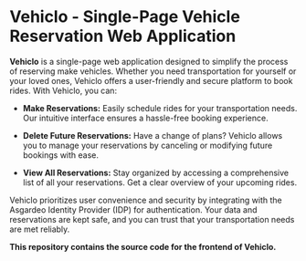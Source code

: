 # Vehiclo - Single-Page Vehicle Reservation Web Application

**Vehiclo** is a single-page web application designed to simplify the process of reserving make vehicles. Whether you need transportation for yourself or your loved ones, Vehiclo offers a user-friendly and secure platform to book rides. With Vehiclo, you can:

- **Make Reservations:** Easily schedule rides for your transportation needs. Our intuitive interface ensures a hassle-free booking experience.

- **Delete Future Reservations:** Have a change of plans? Vehiclo allows you to manage your reservations by canceling or modifying future bookings with ease.

- **View All Reservations:** Stay organized by accessing a comprehensive list of all your reservations. Get a clear overview of your upcoming rides.

Vehiclo prioritizes user convenience and security by integrating with the Asgardeo Identity Provider (IDP) for authentication. Your data and reservations are kept safe, and you can trust that your transportation needs are met reliably.

**This repository contains the source code for the frontend of Vehiclo.**
